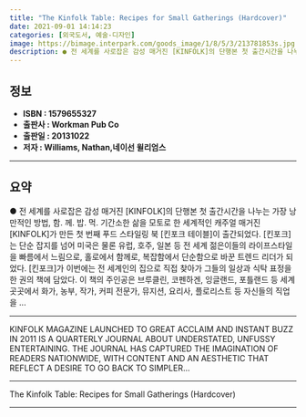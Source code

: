 ```yaml
---
title: "The Kinfolk Table: Recipes for Small Gatherings (Hardcover)"
date: 2021-09-01 14:14:23
categories: [외국도서, 예술-디자인]
image: https://bimage.interpark.com/goods_image/1/8/5/3/213781853s.jpg
description: ● 전 세계를 사로잡은 감성 매거진 [KINFOLK]의 단행본 첫 출간시간을 나누는 가장 낭만적인 방법, 함. 께. 밥. 먹. 기간소한 삶을 모토로 한 세계적인 캐주얼 매거진 [KINFOLK]가 만든 첫 번째 푸드 스타일링 북 [킨포크 테이블]이 출간되었다. [킨포크]는 단순 잡지를
---
```


## **정보**

- **ISBN : 1579655327**
- **출판사 : Workman Pub Co**
- **출판일 : 20131022**
- **저자 : Williams, Nathan,네이선 윌리엄스**

------



## **요약**

●  전 세계를 사로잡은 감성 매거진 [KINFOLK]의 단행본 첫 출간시간을 나누는 가장 낭만적인 방법, 함. 께. 밥. 먹. 기간소한 삶을 모토로 한 세계적인 캐주얼 매거진 [KINFOLK]가 만든 첫 번째 푸드 스타일링 북 [킨포크 테이블]이 출간되었다. [킨포크]는 단순 잡지를 넘어 미국은 물론 유럽, 호주, 일본 등 전 세계 젊은이들의 라이프스타일을 빠름에서 느림으로, 홀로에서 함께로, 복잡함에서 단순함으로 바꾼 트렌드 리더가 되었다. [킨포크]가 이번에는 전 세계인의 집으로 직접 찾아가 그들의 일상과 식탁 표정을 한 권의 책에 담았다. 이 책의 주인공은 브루클린, 코펜하겐, 잉글랜드, 포틀랜드 등 세계 곳곳에서 화가, 농부, 작가, 커피 전문가, 뮤지션, 요리사, 플로리스트 등 자신들의 직업을 ...

------

KINFOLK MAGAZINE LAUNCHED TO GREAT ACCLAIM AND INSTANT BUZZ IN 2011 IS A QUARTERLY JOURNAL ABOUT UNDERSTATED, UNFUSSY ENTERTAINING. THE JOURNAL HAS CAPTURED THE IMAGINATION OF READERS NATIONWIDE, WITH CONTENT AND AN AESTHETIC THAT REFLECT A DESIRE TO GO BACK TO SIMPLER... 

------


The Kinfolk Table: Recipes for Small Gatherings (Hardcover) 

------


